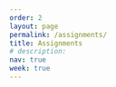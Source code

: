 ```yaml
---
order: 2
layout: page
permalink: /assignments/
title: Assignments
# description:
nav: true
week: true
---
```


